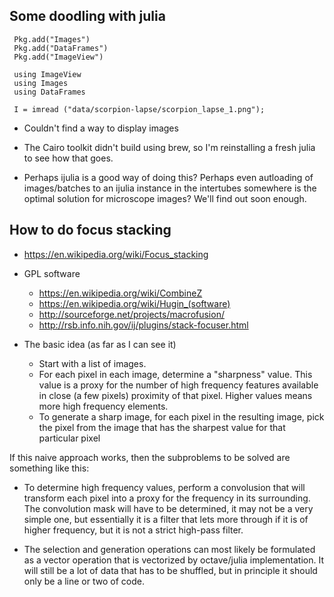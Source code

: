 ## Some doodling with julia


     Pkg.add("Images")
     Pkg.add("DataFrames")
     Pkg.add("ImageView")

     using ImageView
     using Images
     using DataFrames

     I = imread ("data/scorpion-lapse/scorpion_lapse_1.png");


+ Couldn't find a way to display images
     


+ The Cairo toolkit didn't build using brew, so I'm reinstalling a fresh julia to see how that goes.
+ Perhaps ijulia is a good way of doing this?  Perhaps even autloading of images/batches to an ijulia instance in the intertubes somewhere is the optimal solution for microscope images?  We'll find out soon enough.

## How to do focus stacking

+ https://en.wikipedia.org/wiki/Focus_stacking
+ GPL software
  + https://en.wikipedia.org/wiki/CombineZ
  + https://en.wikipedia.org/wiki/Hugin_(software)
  + http://sourceforge.net/projects/macrofusion/
  + http://rsb.info.nih.gov/ij/plugins/stack-focuser.html

+ The basic idea (as far as I can see it)
  +  Start with a list of images.
  +  For each pixel in each image, determine a "sharpness" value.  This
     value is a proxy for the number of high frequency features available
     in close (a few pixels) proximity of that pixel.  Higher values
     means more high frequency elements.
  +  To generate a sharp image, for each pixel in the resulting image,
     pick the pixel from the image that has the sharpest value for that
     particular pixel

If this naive approach works, then the subproblems to be solved 
are something like this:

  + To determine high frequency values, perform a convolusion  that
    will transform each pixel into a proxy for the frequency in its
    surrounding.  The convolution mask will have to be determined, it
    may not be  a very simple one, but essentially it is a filter
    that lets more through if it is of higher frequency, but it is
    not a strict high-pass filter.

  + The selection and generation operations can most likely be 
    formulated as a vector operation that is vectorized by 
    octave/julia  implementation.   It will still be a lot of
    data that has to be shuffled, but in principle it should only
    be a line or two of code.


